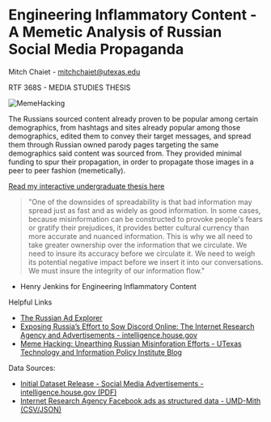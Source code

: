 # Engineering Inflammatory Content - A Memetic Analysis of Russian Social Media Propaganda
Mitch Chaiet - mitchchaiet@utexas.edu

RTF 368S - MEDIA STUDIES THESIS

![MemeHacking](https://texastipi.org/wp-content/uploads/2020/04/Engineering-Inflammatory-Content-Hero-1-1.png)

The Russians sourced content already proven to be popular among certain demographics, from hashtags and sites already popular among those demographics, edited them to convey their target messages, and spread them through Russian owned parody pages targeting the same demographics said content was sourced from. They provided minimal funding to spur their propagation, in order to propagate those images in a peer to peer fashion (memetically).

[Read my interactive undergraduate thesis here](https://mitchaiet.github.io/RussianAds/)


> "One of the downsides of spreadability is that bad information may spread just as fast and as widely as good information. In some cases, because misinformation can be constructed to provoke people's fears or gratify their prejudices, it provides better cultural currency than more accurate and nuanced information. This is why we all need to take greater ownership over the information that we circulate. We need to insure its accuracy before we circulate it. We need to weigh its potential negative impact before we insert it into our conversations. We must insure the integrity of our information flow."
- Henry Jenkins for Engineering Inflammatory Content


Helpful Links
* [The Russian Ad Explorer](https://russian-ad-explorer.github.io/)
* [Exposing Russia’s Effort to Sow Discord Online: The Internet Research Agency and Advertisements - intelligence.house.gov](https://intelligence.house.gov/social-media-content/default.aspx)
* [Meme Hacking: Unearthing Russian Misinforation Efforts - UTexas Technology and Information Policy Institute Blog](https://texastipi.org/meme-hacking-unearthing-russian-misinformation-efforts/)

Data Sources:
* [Initial Dataset Release - Social Media Advertisements - intelligence.house.gov (PDF)](https://intelligence.house.gov/social-media-content/social-media-advertisements.htm)
* [Internet Research Agency Facebook ads as structured data - UMD-Mith (CSV/JSON)](https://github.com/umd-mith/irads)
